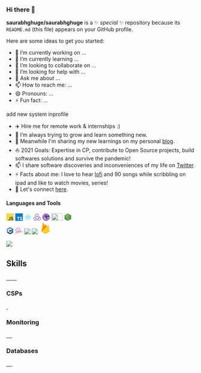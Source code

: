### Hi there 👋


**saurabhghuge/saurabhghuge** is a ✨ _special_ ✨ repository because its `README.md` (this file) appears on your GitHub profile.

Here are some ideas to get you started:

- 🔭 I’m currently working on ...
- 🌱 I’m currently learning ...
- 👯 I’m looking to collaborate on ...
- 🤔 I’m looking for help with ...
- 💬 Ask me about ...
- 📫 How to reach me: ...
- 😄 Pronouns: ...
- ⚡ Fun fact: ...

add new system inprofile


- ✈️ Hire me for remote work & internships :)
- 🔭 I’m always trying to grow and learn something new.
- 🌱 Meanwhile I'm sharing my new learnings on my personal [blog](https://adyablogs.tech/).
- ⛵ 2021 Goals: Expertise in CP, contribute to Open Source projects, build softwares solutions and survive the pandemic!
- 📫 I share software discoveries and inconveniences of my life on [Twitter](https://twitter.com/Adyasha8105).
- ⚡ Facts about me: I love to hear [lofi](https://www.lofibolly.club/) and 90 songs while scribbling on ipad and like to watch movies, series!
- 🎉 Let's connect [here](https://adyasha.bio.link/).


#### Languages and Tools

<code><img height="20" src="https://raw.githubusercontent.com/github/explore/80688e429a7d4ef2fca1e82350fe8e3517d3494d/topics/javascript/javascript.png"></code>
<code><img height="20" src="https://raw.githubusercontent.com/github/explore/80688e429a7d4ef2fca1e82350fe8e3517d3494d/topics/typescript/typescript.png"></code>
<code><img height="20" src="https://raw.githubusercontent.com/github/explore/80688e429a7d4ef2fca1e82350fe8e3517d3494d/topics/react/react.png"></code>
<code><img height="20" src="https://raw.githubusercontent.com/github/explore/80688e429a7d4ef2fca1e82350fe8e3517d3494d/topics/redux/redux.png"></code>
<code><img height="20" src="https://raw.githubusercontent.com/github/explore/e94815998e4e0713912fed477a1f346ec04c3da2/topics/gatsby/gatsby.png"></code>
<code><img height="20" width="30" src="https://github.com/jalbertsr/logo-badge-images/blob/master/img/rsz_nextjs.png?raw=true"></code>
<code><img height="20" src="https://raw.githubusercontent.com/github/explore/80688e429a7d4ef2fca1e82350fe8e3517d3494d/topics/nodejs/nodejs.png"></code>   
<code><img height="20" src="https://raw.githubusercontent.com/github/explore/80688e429a7d4ef2fca1e82350fe8e3517d3494d/topics/cpp/cpp.png"></code>
<code><img height="20" src="https://raw.githubusercontent.com/github/explore/80688e429a7d4ef2fca1e82350fe8e3517d3494d/topics/sass/sass.png"></code> 
<code><img height="20" src="https://user-images.githubusercontent.com/54095539/120929781-09063680-c708-11eb-864d-8f586ef91fec.png"></code>
<code><img height="20" src="https://user-images.githubusercontent.com/54095539/120929825-2fc46d00-c708-11eb-9009-f4610456de66.png"></code>
<code><img height="33" src="https://raw.githubusercontent.com/github/explore/80688e429a7d4ef2fca1e82350fe8e3517d3494d/topics/firebase/firebase.png"></code>

![](https://komarev.com/ghpvc/?username=saurabhghuge)


## Skills

<p float="left">
  <a href="https://golang.org/" target="_blank" >
    <img src=""  height="90" />
  </a>
  <a href="https://www.docker.com/" target="_blank" >
    <img src=""  height="80" /> 
  </a>
  <a href="https://kubernetes.io/" target="_blank" >
    <img src=""  height="75" />
  </a>
  <a href="https://docs.gitlab.com/ee/ci/" target="_blank" >
    <img src=""  height="65" />
  </a>
  <a href="https://www.terraform.io/" target="_blank" >
    <img src="" width="120" />
  </a>
  <a href="https://helm.sh/" target="_blank" >
    <img src=""  height="75" />
  </a>
  <a href="https://grpc.io/" target="_blank" >
    <img src=""  height="75" />
  </a>
  <a href="https://www.w3.org/wiki/The_web_standards_model_-_HTML_CSS_and_JavaScript" target="_blank" >
    <img src="" height="70" />
  </a>
 </p>
  
### CSPs
  
 <p float="left">
  <a href="https://bit.ly/2W7a91W" target="_blank" >
    <img src=""  height="75" />
  </a> 
  <a href="https://aws.amazon.com/" target="_blank" >
    <img src=""  height="75" />
  </a>
 </p>
 
 ### Monitoring
  
 <p float="left">
  <a href="https://grafana.com/" target="_blank" >
    <img src="" height="60" />&nbsp;&nbsp;
  </a>
  <a href="https://prometheus.io/" target="_blank" >
    <img src="" height="65" />
  </a>
  <a href="https://www.influxdata.com/" target="_blank" >
    <img src="" height="60" />
  </a>
</p>

### Databases
  
 <p float="left">
  <a href="https://www.postgresql.org/" target="_blank" >
    <img src="" height="90" />&nbsp;&nbsp;
  </a>
  <a href="https://www.timescale.com/" target="_blank" >
    <img src="" width="120" />
  </a>&nbsp;&nbsp;
  <a href="https://www.mongodb.com/" target="_blank" >
    <img src="" height="80" />
  </a>
</p>

